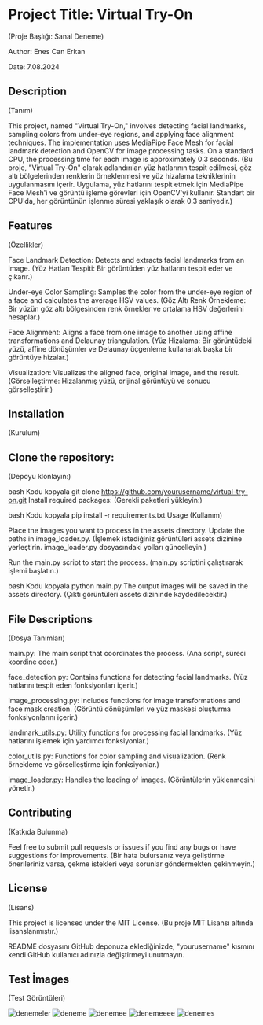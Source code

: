# Project Title: Virtual Try-On
(Proje Başlığı: Sanal Deneme)

Author: Enes Can Erkan

Date: 7.08.2024

## Description
(Tanım)

This project, named "Virtual Try-On," involves detecting facial landmarks, sampling colors from under-eye regions, and applying face alignment techniques. The implementation uses MediaPipe Face Mesh for facial landmark detection and OpenCV for image processing tasks. On a standard CPU, the processing time for each image is approximately 0.3 seconds.
(Bu proje, "Virtual Try-On" olarak adlandırılan yüz hatlarının tespit edilmesi, göz altı bölgelerinden renklerin örneklenmesi ve yüz hizalama tekniklerinin uygulanmasını içerir. Uygulama, yüz hatlarını tespit etmek için MediaPipe Face Mesh'i ve görüntü işleme görevleri için OpenCV'yi kullanır. Standart bir CPU'da, her görüntünün işlenme süresi yaklaşık olarak 0.3 saniyedir.)

## Features
(Özellikler)

Face Landmark Detection: Detects and extracts facial landmarks from an image.
(Yüz Hatları Tespiti: Bir görüntüden yüz hatlarını tespit eder ve çıkarır.)

Under-eye Color Sampling: Samples the color from the under-eye region of a face and calculates the average HSV values.
(Göz Altı Renk Örnekleme: Bir yüzün göz altı bölgesinden renk örnekler ve ortalama HSV değerlerini hesaplar.)

Face Alignment: Aligns a face from one image to another using affine transformations and Delaunay triangulation.
(Yüz Hizalama: Bir görüntüdeki yüzü, affine dönüşümler ve Delaunay üçgenleme kullanarak başka bir görüntüye hizalar.)

Visualization: Visualizes the aligned face, original image, and the result.
(Görselleştirme: Hizalanmış yüzü, orijinal görüntüyü ve sonucu görselleştirir.)

## Installation
(Kurulum)

## Clone the repository:
(Depoyu klonlayın:)

bash
Kodu kopyala
git clone https://github.com/yourusername/virtual-try-on.git
Install required packages:
(Gerekli paketleri yükleyin:)

bash
Kodu kopyala
pip install -r requirements.txt
Usage
(Kullanım)

Place the images you want to process in the assets directory. Update the paths in image_loader.py.
(İşlemek istediğiniz görüntüleri assets dizinine yerleştirin. image_loader.py dosyasındaki yolları güncelleyin.)

Run the main.py script to start the process.
(main.py scriptini çalıştırarak işlemi başlatın.)

bash
Kodu kopyala
python main.py
The output images will be saved in the assets directory.
(Çıktı görüntüleri assets dizininde kaydedilecektir.)

## File Descriptions
(Dosya Tanımları)

main.py: The main script that coordinates the process.
(Ana script, süreci koordine eder.)

face_detection.py: Contains functions for detecting facial landmarks.
(Yüz hatlarını tespit eden fonksiyonları içerir.)

image_processing.py: Includes functions for image transformations and face mask creation.
(Görüntü dönüşümleri ve yüz maskesi oluşturma fonksiyonlarını içerir.)

landmark_utils.py: Utility functions for processing facial landmarks.
(Yüz hatlarını işlemek için yardımcı fonksiyonlar.)

color_utils.py: Functions for color sampling and visualization.
(Renk örnekleme ve görselleştirme için fonksiyonlar.)

image_loader.py: Handles the loading of images.
(Görüntülerin yüklenmesini yönetir.)

## Contributing
(Katkıda Bulunma)

Feel free to submit pull requests or issues if you find any bugs or have suggestions for improvements.
(Bir hata bulursanız veya geliştirme önerileriniz varsa, çekme istekleri veya sorunlar göndermekten çekinmeyin.)

## License
(Lisans)

This project is licensed under the MIT License.
(Bu proje MIT Lisansı altında lisanslanmıştır.)

README dosyasını GitHub deponuza eklediğinizde, "yourusername" kısmını kendi GitHub kullanıcı adınızla değiştirmeyi unutmayın.

## Test İmages
(Test Görüntüleri)

![denemeler](https://github.com/user-attachments/assets/54123dd8-9732-4d72-9af2-febe8eadfbb9)
![deneme](https://github.com/user-attachments/assets/ddcd39ce-7d36-4fa4-a13a-21f462b1c659)
![denemee](https://github.com/user-attachments/assets/11b04133-4a7c-41c6-9d64-843fea38e880)
![denemeeee](https://github.com/user-attachments/assets/6c21e450-db85-4b05-8e41-ec932145ec35)
![denemes](https://github.com/user-attachments/assets/a3a9b95b-2628-486d-a6b3-ccb251ce7d99)



